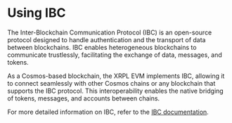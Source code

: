 # Using IBC

The Inter-Blockchain Communication Protocol (IBC) is an open-source protocol designed to handle authentication and the transport of data between blockchains. IBC enables heterogeneous blockchains to communicate trustlessly, facilitating the exchange of data, messages, and tokens.

As a Cosmos-based blockchain, the XRPL EVM implements IBC, allowing it to connect seamlessly with other Cosmos chains or any blockchain that supports the IBC protocol. This interoperability enables the native bridging of tokens, messages, and accounts between chains.

For more detailed information on IBC, refer to the [IBC documentation](https://ibc.cosmos.network/).